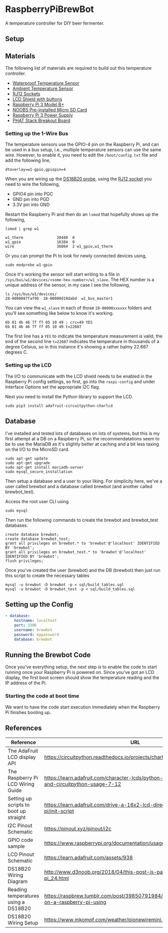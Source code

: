 # RaspberryPiBrewBot
A temperature controller for DIY beer fermenter. 

## Setup

## Materials
The following list of materials are required to build out this temperature controller. 

* [Waterproof Temperature Sensor](https://store.brewpi.com/waterproof-onewire-temperature-sensor-rj11-ds18b20)
* [Ambient Temperature Sensor](https://ie.rs-online.com/web/p/temperature-humidity-sensor-ics/1901709/) 
* [RJ12 Sockets](https://ie.rs-online.com/web/p/development-tool-accessories/1683093/)
* [LCD Shield with buttons](https://thepihut.com/products/adafruit-blue-white-16x2-lcd-keypad-kit-for-raspberry-pi)
* [Raspberry Pi 3 Model B+](https://thepihut.com/products/raspberry-pi-3-model-b-plus)
* [NOOBS Pre-installed Micro SD Card](https://thepihut.com/products/noobs-preinstalled-sd-card)
* [Raspberry Pi 3 Power Supply](https://thepihut.com/products/official-raspberry-pi-universal-power-supply)
* [PHAT Stack Breakout Board](https://ie.farnell.com/pimoroni/pim322/phat-stack-fully-assembled/dp/3446772)



### Setting up the 1-Wire Bus
The temperature sensors use the GPIO-4 pin on the Raspberry Pi, and can be used in a bus setup, i.e.,
multiple temperature sensors can use the same wire. However, to enable it, you need to edit the 
```/boot/config.txt``` file and add the following line, 

```
dtoverlay=w1-gpio,gpiopin=4
```

When you are wiring up the [DS18B20 probe](https://store.brewpi.com/waterproof-onewire-temperature-sensor-rj11-ds18b20), 
using the [RJ12 socket](https://ie.rs-online.com/web/p/development-tool-accessories/1683093/) 
you need to wire the following, 

* GPIO4 pin into PGC
* GND pin into PGD
* 3.3V pin into GND

Restart the Raspberry Pi and then do an ```lsmod``` that hopefully shows up the following, 

```
lsmod | grep w1

w1_therm               20480  0
w1_gpio                16384  0
wire                   36864  2 w1_gpio,w1_therm
```

Or you can prompt the Pi to look for newly connected devices using, 

```
sudo modprobe w1-gpio
```

Once it's working the sensor will start writing to a file in ```/sys/bus/w1/devices/<some-hex-number>/w1_slave```. The 
HEX number is a unique address of the sensor, in my case I see the following, 

```
ls /sys/bus/w1/devices/
28-0000087faf90  28-00000d19dabd  w1_bus_master1
```

You can view the ```w1_slave``` in each of those ```28-00000xxxxxx``` folders and you'll see something like below to know it's working. 

```
6b 01 4b 46 7f ff 05 10 49 : crc=49 YES
6b 01 4b 46 7f ff 05 10 49 t=22687
```

The first line has a ```YES``` to indicate the temperature measurement is valid, the end of the 
second line ```t=22687``` indicates the temperature in thousands of a degree Celsius, so in this 
instance it's showing a rather balmy 22.687 degrees C. 

### Setting up the LCD
The I/O to communicate with the LCD shield needs to be enabled in the Raspberry Pi config settings, 
so first, go into the ```raspi-config``` and under Interface Options set the appropriate I2C flag. 

Next you need to install the Python library to support the LCD.
```
sudo pip3 install adafruit-circuitpython-charlcd
```

## Database
I've installed and tested lots of databases on lots of systems, but this is my first attempt at a DB on 
a Raspberry Pi, so the recommendatations seem to be to use the MariaDB as it's slightly better at caching
and a bit less taxing on the I/O to the MicroSD card. 

```
sudo apt-get update
sudo apt-get upgrade
sudo apt-get install mariadb-server
sudo mysql_secure_installation
```

Then setup a database and a user to your liking. For simplicity here, we've a user called brewbot and a 
database called brewbot (and another called brewbot_test). 

Access the root user CLI using

```
sudo mysql
```

Then run the following commands to create the brewbot and brewbot_test databases.


```
create database brewbot;
create database brewbot_test;
grant all privileges on brewbot.* to 'brewbot'@'localhost' IDENTIFIED BY 'brewbot';
grant all privileges on brewbot_test.* to 'brewbot'@'localhost' IDENTIFIED BY 'brewbot';
flush privileges;
```

Once you've created the user (brewbot) and the DB (brewbot) then just run this script to create the necessary tables

```
mysql -u brewbot -D brewbot -p < sql/build_tables.sql 
mysql -u brewbot -D brewbot_test -p < sql/build_tables.sql 
```

## Setting up the Config
```yaml
- database:
    hostname: localhost
    port: 3306
    username: brewbot
    password: mypassword
    database: brewbot
```

## Running the Brewbot Code
Once you've everything setup, the next step is to enable the code to start running once your Raspberry Pi is powered on. 
Since you've got an LCD display, the first boot screen should show the temperature reading and the IP address of the Pi. 

### Starting the code at boot time
We want to have the code start execution immediately when the Raspberry Pi finishes booting up. 


## References

| Reference | URL |
| --- | --- |
| The AdaFruit LCD display API | https://circuitpython.readthedocs.io/projects/charlcd/en/latest/api.html |
| The Raspberry Pi LCD Wiring Guide | https://learn.adafruit.com/character-lcds/python-circuitpython#python-and-circuitpython-usage-7-12 |
| Setting up scripts to boot up straight | https://learn.adafruit.com/drive-a-16x2-lcd-directly-with-a-raspberry-pi/init-script |
| I2C Pinout Schematic | https://pinout.xyz/pinout/i2c |
| GPIO code sample | https://www.raspberrypi.org/documentation/usage/gpio/python/README.md |
| LCD Pinout Schematic | https://learn.adafruit.com/assets/938 | 
| DS18B20 Wiring Diagram | http://www.d3noob.org/2018/04/this-post-is-part-of-book-raspberry-pi_24.html |
| Reading temperatures using a DS18B20 | https://raspbrew.tumblr.com/post/39850791984/reading-temperatures-on-a-raspberry-pi-using | 
| DS18B20 Wiring Setup | https://www.mkompf.com/weather/pionewiremini.html | 
